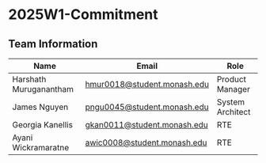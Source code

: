 # 2025W1-Commitment

## Team Information
| Name        | Email       | Role       |
| ----------- | ----------- | ----------- |
| Harshath Muruganantham| hmur0018@student.monash.edu| Product Manager|
| James Nguyen| pngu0045@student.monash.edu| System Architect|
| Georgia Kanellis | gkan0011@student.monash.edu| RTE|
| Ayani Wickramaratne | awic0008@student.monash.edu | RTE |
